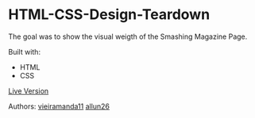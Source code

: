 # HTML-CSS-Design-Teardown

The goal was to show the visual weigth of the Smashing Magazine Page. 

Built with:
* HTML
* CSS

[Live Version](https://vieiramanda11.github.io/HTML-CSS-Design-Teardown/)

Authors:
[vieiramanda11](https://github.com/vieiramanda11)
[allun26](https://github.com/allun26)
